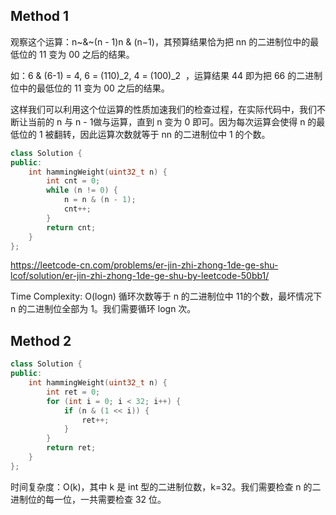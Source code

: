 ## Method 1

观察这个运算：n~\&~(n - 1)n & (n−1)，其预算结果恰为把 nn 的二进制位中的最低位的 11 变为 00 之后的结果。

如：6 & (6-1) = 4, 6 = (110)_2, 4 = (100)_2
​
 ，运算结果 44 即为把 66 的二进制位中的最低位的 11 变为 00 之后的结果。

这样我们可以利用这个位运算的性质加速我们的检查过程，在实际代码中，我们不断让当前的 n 与 n - 1做与运算，直到 n 变为 0 即可。因为每次运算会使得 n 的最低位的 1 被翻转，因此运算次数就等于 nn 的二进制位中 1 的个数。


```cpp
class Solution {
public:
    int hammingWeight(uint32_t n) {
        int cnt = 0;
        while (n != 0) { 
            n = n & (n - 1);
            cnt++;
        }
        return cnt;
    }
};
```

https://leetcode-cn.com/problems/er-jin-zhi-zhong-1de-ge-shu-lcof/solution/er-jin-zhi-zhong-1de-ge-shu-by-leetcode-50bb1/

Time Complexity: O(logn) 循环次数等于 n 的二进制位中 11的个数，最坏情况下 n 的二进制位全部为 1。我们需要循环 logn 次。


## Method 2

```cpp
class Solution {
public:
    int hammingWeight(uint32_t n) {
        int ret = 0;
        for (int i = 0; i < 32; i++) {
            if (n & (1 << i)) {
                ret++;
            }
        }
        return ret;
    }
};
```

时间复杂度：O(k)，其中 k 是 int 型的二进制位数，k=32。我们需要检查 n 的二进制位的每一位，一共需要检查 32 位。
